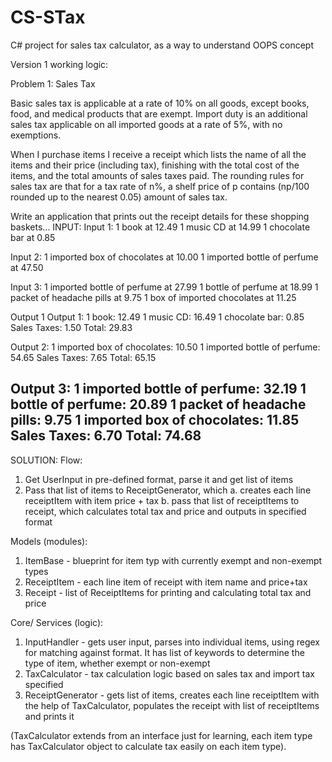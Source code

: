# CS-STax
C# project for sales tax calculator, as a way to understand OOPS concept

Version 1 working logic:

Problem 1: Sales Tax

Basic sales tax is applicable at a rate of 10% on all goods, except books, food,
and medical products that are exempt. Import duty is an additional sales tax
applicable on all imported goods at a rate of 5%, with no exemptions.

When I purchase items I receive a receipt which lists the name of all the items
and their price (including tax), finishing with the total cost of the items,
and the total amounts of sales taxes paid.  The rounding rules for sales tax are
that for a tax rate of n%, a shelf price of p contains (np/100 rounded up to
the nearest 0.05) amount of sales tax.

Write an application that prints out the receipt details for these shopping baskets...
INPUT:
Input 1:
1 book at 12.49
1 music CD at 14.99
1 chocolate bar at 0.85

Input 2:
1 imported box of chocolates at 10.00
1 imported bottle of perfume at 47.50

Input 3:
1 imported bottle of perfume at 27.99
1 bottle of perfume at 18.99
1 packet of headache pills at 9.75
1 box of imported chocolates at 11.25

Output 1
Output 1:
1 book: 12.49
1 music CD: 16.49
1 chocolate bar: 0.85
Sales Taxes: 1.50
Total: 29.83

Output 2:
1 imported box of chocolates: 10.50
1 imported bottle of perfume: 54.65
Sales Taxes: 7.65
Total: 65.15

Output 3:
1 imported bottle of perfume: 32.19
1 bottle of perfume: 20.89
1 packet of headache pills: 9.75
1 imported box of chocolates: 11.85
Sales Taxes: 6.70
Total: 74.68
-----------------------------------------------------------------------------------------

SOLUTION:
Flow:
1. Get UserInput in pre-defined format, parse it and get list of items
2. Pass that list of items to ReceiptGenerator, which 
    a. creates each line receiptItem with item price + tax
    b. pass that list of receiptItems to receipt, which calculates total tax and price and outputs 
    in specified format

Models (modules):
1. ItemBase - blueprint for item typ with currently exempt and non-exempt types
2. ReceiptItem - each line item of receipt with item name and price+tax
3. Receipt - list of ReceiptItems for printing and calculating total tax and price

Core/ Services (logic):
1. InputHandler - gets user input, parses into individual items, using regex for matching against format.
It has list of keywords to determine the type of item, whether exempt or non-exempt
2. TaxCalculator - tax calculation logic based on sales tax and import tax specified
3. ReceiptGenerator - gets list of items, creates each line receiptItem with the help of TaxCalculator,
populates the receipt with list of receiptItems and prints it

(TaxCalculator extends from an interface just for learning,
each item type has TaxCalculator object to calculate tax easily on each item type).


